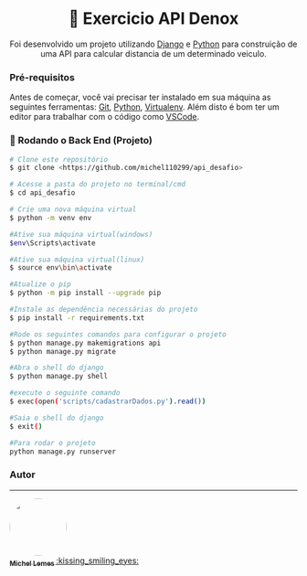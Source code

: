 <h1 align="center">
    🔗 Exercicio API Denox
</h1>
<p align="center">
  Foi desenvolvido um projeto utilizando 
    <a href="https://www.djangoproject.com/">Django</a>
  e 
    <a href="https://www.python.org/">Python</a> 
  para construição de uma API para calcular distancia de um determinado veiculo.
</p>



### Pré-requisitos

Antes de começar, você vai precisar ter instalado em sua máquina as seguintes ferramentas:
[Git](https://git-scm.com), [Python](https://www.python.org/), [Virtualenv](https://virtualenv.pypa.io/en/latest/). 
Além disto é bom ter um editor para trabalhar com o código como [VSCode](https://code.visualstudio.com/).

### 🎲 Rodando o Back End (Projeto)

```bash
# Clone este repositório
$ git clone <https://github.com/michel110299/api_desafio>

# Acesse a pasta do projeto no terminal/cmd
$ cd api_desafio

# Crie uma nova máquina virtual
$ python -m venv env

#Ative sua máquina virtual(windows)
$env\Scripts\activate

#Ative sua máquina virtual(linux)
$ source env\bin\activate

#Atualize o pip
$ python -m pip install --upgrade pip

#Instale as dependência necessárias do projeto
$ pip install -r requirements.txt

#Rode os seguintes comandos para configurar o projeto
$ python manage.py makemigrations api
$ python manage.py migrate

#Abra o shell do django
$ python manage.py shell

#execute o seguinte comando
$ exec(open('scripts/cadastrarDados.py').read())

#Saia o shell do django
$ exit()

#Para rodar o projeto
python manage.py runserver

```


### Autor
---

<a href="https://github.com/michel110299">
 <img style="border-radius: 50%;" src="https://github.com/michel110299.png" width="100px;" alt=""/>
 <br />
 <sub><b>Michel Lemes </b></sub></a> <a href="https://https://github.com/michel110299" title="Git">:kissing_smiling_eyes:</a>

